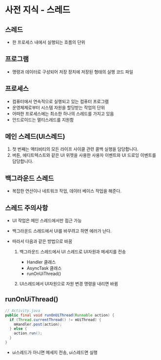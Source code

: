 # 사전 지식 - 스레드

## 스레드

- 한 프로세스 내에서 실행되는 흐름의 단위

## 프로그램

- 명령과 데이터로 구성되어 저장 장치에 저장된 형태의 실행 코드 파일

## 프로세스

- 컴퓨터에서 연속적으로 실행되고 있는 컴퓨터 프로그램
- 운영체제로부터 시스템 자원을 할당받는 작업의 단위
- 어떠한 프로세스에는 최소한 하나의 스레드를 가지고 있음
- 안드로이드는 멀티스레드를 지원함

## 메인 스레드(UI스레드)

1. 첫 번째는 액티비티의 모든 라이프 사이클 관련 콜백 실행을 담당합니다.
2. 버튼, 에디트텍스트와 같은 UI 위젯을 사용한 사용자 이벤트와 UI 드로잉 이벤트를 담당합니다.

## 백그라운드 스레드

- 복잡한 연산이나 네트워크 작업, 데이터 베이스 작업을 해준다.

## 스레드 주의사항

- UI 작업은 메인 스레드에서만 접근 가능
- 백그라운드 스레드에서 UI를 바꾸려고 하면 에러가 난다.
- 따라서 다음과 같은 방법으로 바꿈

  1. 백그라운드 스레드에서 UI 스레드로 UI자원과 메세지를 전송

     - Handler 클래스
     - AsyncTask 클래스
     - runOnUiThread()

  2. UI스레드에서 UI자원으로 자원 변경 명령을 내리면 바뀜

## runOnUiThread()

```java
// Activity.java
public final void runOnUiThread(Runnable action) {
  if (Thread.currentThread() != mUiThread) {
    mHandler.post(action);
  } else {
    action.run();
  }
}
```

- ui스레드가 아니면 메세지 전송, ui스레드면 실행